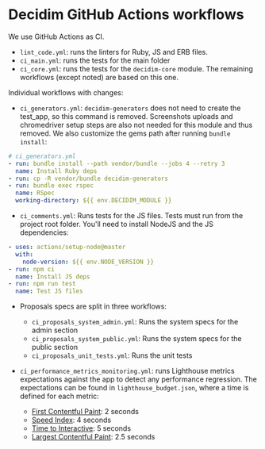 # Decidim GitHub Actions workflows

We use GitHub Actions as CI.

- `lint_code.yml`: runs the linters for Ruby, JS and ERB files.
- `ci_main.yml`: runs the tests for the main folder
- `ci_core.yml`: runs the tests for the `decidim-core` module. The remaining workflows (except noted) are based on this one.

Individual workflows with changes:

- `ci_generators.yml`: `decidim-generators` does not need to create the test_app, so this command is removed. Screenshots uploads and chromedriver setup steps are also not needed for this module and thus removed. We also customize the gems path after running `bundle install`:

```yml
# ci_generators.yml
- run: bundle install --path vendor/bundle --jobs 4 --retry 3
  name: Install Ruby deps
- run: cp -R vendor/bundle decidim-generators
- run: bundle exec rspec
  name: RSpec
  working-directory: ${{ env.DECIDIM_MODULE }}
```

- `ci_comments.yml`: Runs tests for the JS files. Tests must run from the project root folder. You'll need to install NodeJS and the JS dependencies:

```yml
- uses: actions/setup-node@master
  with:
    node-version: ${{ env.NODE_VERSION }}
- run: npm ci
  name: Install JS deps
- run: npm run test
  name: Test JS files
```

- Proposals specs are split in three workflows:

  - `ci_proposals_system_admin.yml`: Runs the system specs for the admin section
  - `ci_proposals_system_public.yml`: Runs the system specs for the public section
  - `ci_proposals_unit_tests.yml`: Runs the unit tests

- `ci_performance_metrics_monitoring.yml`: runs Lighthouse metrics expectations against the app to detect any performance regression. The expectations can be found in `lighthouse_budget.json`, where a time is defined for each metric:

  - [First Contentful Paint](https://web.dev/first-contentful-paint/): 2 seconds
  - [Speed Index](https://web.dev/speed-index/): 4 seconds
  - [Time to Interactive](https://web.dev/interactive/): 5 seconds
  - [Largest Contentful Paint](https://web.dev/lcp/): 2.5 seconds
